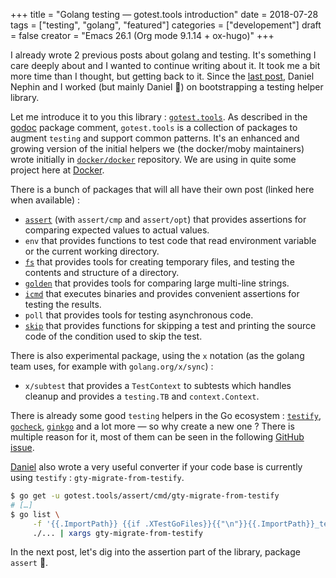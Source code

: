 +++
title = "Golang testing — gotest.tools introduction"
date = 2018-07-28
tags = ["testing", "golang", "featured"]
categories = ["developement"]
draft = false
creator = "Emacs 26.1 (Org mode 9.1.14 + ox-hugo)"
+++

I already wrote 2 previous posts about golang and testing. It's something I care deeply about and I wanted to continue
writing about it. It took me a bit more time than I thought, but getting back to it. Since the [last post](http://vincent.demeester.fr/posts/2017-04-22-golang-testing-golden-file/), Daniel Nephin
and I worked (but mainly Daniel 🤗) on bootstrapping a testing helper library.

Let me introduce it to you this library : [`gotest.tools`](https://gotest.tools). As described in the [godoc](https://godoc.org/gotest.tools) package comment, `gotest.tools` is a
collection of packages to augment `testing` and support common patterns. It's an enhanced and growing version of the
initial helpers we (the docker/moby maintainers) wrote initially in [`docker/docker`](https://github.com/docker/docker) repository. We are using in quite some
project here at [Docker](https://github.com).

There is a bunch of packages that will all have their own post (linked here when available) :

-   [`assert`](/posts/2018-08-16-gotest-tools-assertions/) (with `assert/cmp` and `assert/opt`) that provides assertions for comparing expected values to actual values.
-   `env` that provides functions to test code that read environment variable or the current working directory.
-   [`fs`](/posts/2018-09-14-gotest-tools-fs/) that provides tools for creating temporary files, and testing the contents and structure of a directory.
-   [`golden`](/posts/2018-09-06-gotest-tools-golden/) that provides tools for comparing large multi-line strings.
-   [`icmd`](/posts/2018-09-19-gotest-tools-icmd/) that executes binaries and provides convenient assertions for testing the results.
-   `poll` that provides tools for testing asynchronous code.
-   [`skip`](/posts/2018-09-01-gotest-tools-skip/) that provides functions for skipping a test and printing the source code of the condition used to skip the test.

There is also experimental package, using the `x` notation (as the golang team uses, for example with `golang.org/x/sync`) :

-   `x/subtest` that provides a `TestContext` to subtests which handles cleanup and provides a `testing.TB` and `context.Context`.

There is already some good `testing` helpers in the Go ecosystem : [`testify`](https://github.com/stretchr/testify), [`gocheck`](http://labix.org/gocheck), [`ginkgo`](https://github.com/onsi/ginkgo) and a lot more — so
why create a new one ? There is multiple reason for it, most of them can be seen in the following [GitHub issue](https://github.com/gotestyourself/gotest.tools/issues/49#issuecomment-362436026).

[Daniel](https://github.com/dnephin/) also wrote a very useful converter if your code base is currently using `testify` : `gty-migrate-from-testify`.

```sh
$ go get -u gotest.tools/assert/cmd/gty-migrate-from-testify
# […]
$ go list \
	 -f '{{.ImportPath}} {{if .XTestGoFiles}}{{"\n"}}{{.ImportPath}}_test{{end}}' \
	 ./... | xargs gty-migrate-from-testify
```

In the next post, let's dig into the assertion part of the library, package `assert` 👼.
